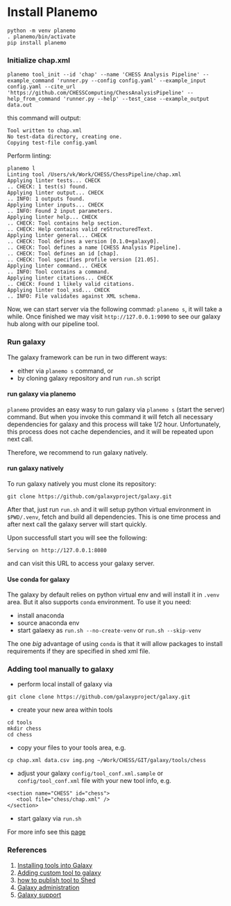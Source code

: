 # Install Planemo
```
python -m venv planemo
. planemo/bin/activate
pip install planemo
```

### Initialize chap.xml
```
planemo tool_init --id 'chap' --name 'CHESS Analysis Pipeline' --example_command 'runner.py --config config.yaml' --example_input config.yaml --cite_url 'https://github.com/CHESSComputing/ChessAnalysisPipeline' --help_from_command 'runner.py --help' --test_case --example_output data.out
```
this command will output:
```
Tool written to chap.xml
No test-data directory, creating one.
Copying test-file config.yaml
```

Perform linting:
```
planemo l
Linting tool /Users/vk/Work/CHESS/ChessPipeline/chap.xml
Applying linter tests... CHECK
.. CHECK: 1 test(s) found.
Applying linter output... CHECK
.. INFO: 1 outputs found.
Applying linter inputs... CHECK
.. INFO: Found 2 input parameters.
Applying linter help... CHECK
.. CHECK: Tool contains help section.
.. CHECK: Help contains valid reStructuredText.
Applying linter general... CHECK
.. CHECK: Tool defines a version [0.1.0+galaxy0].
.. CHECK: Tool defines a name [CHESS Analysis Pipeline].
.. CHECK: Tool defines an id [chap].
.. CHECK: Tool specifies profile version [21.05].
Applying linter command... CHECK
.. INFO: Tool contains a command.
Applying linter citations... CHECK
.. CHECK: Found 1 likely valid citations.
Applying linter tool_xsd... CHECK
.. INFO: File validates against XML schema.
```

Now, we can start server via the following commad: `planemo s`,
it will take a while. Once finished we may visit
`http://127.0.0.1:9090` to see our galaxy hub along with
our pipeline tool.

### Run galaxy
The galaxy framework can be run in two different ways:
- either via `planemo s` command, or
- by cloning galaxy repository and run `run.sh` script

#### run galaxy via planemo
`planemo` provides an easy wasy to run galaxy via `planemo s` (start the
server) command. But when you invoke this command it will fetch all
necessary dependencies for galaxy and this process will take 1/2 hour.
Unfortunately, this process does not cache dependencies, and it will be
repeated upon next call.

Therefore, we recommend to run galaxy natively.

#### run galaxy natively
To run galaxy natively you must clone its repository:
```
git clone https://github.com/galaxyproject/galaxy.git
```
After that, just run `run.sh` and it will setup python virtual environment
in `$PWD/.venv`, fetch and build all dependencies. This is one time process
and after next call the galaxy server will start quickly.

Upon successfull start you will see the following:
```
Serving on http://127.0.0.1:8080
```
and can visit this URL to access your galaxy server.

#### Use conda for galaxy
The galaxy by default relies on python virtual env and will install it in
`.venv` area. But it also supports `conda` environment. To use it you need:
- install anaconda
- source anaconda env
- start galaexy as `run.sh --no-create-venv` or `run.sh --skip-venv`

The one *big* advantage of using `conda` is that it will allow
packages to install requirements if they are specified in shed xml file.

### Adding tool manually to galaxy
- perform local install of galaxy via
```
git clone clone https://github.com/galaxyproject/galaxy.git
```
- create your new area within tools
```
cd tools
mkdir chess
cd chess
```
- copy your files to your tools area, e.g.
```
cp chap.xml data.csv img.png ~/Work/CHESS/GIT/galaxy/tools/chess
```
- adjust your galaxy `config/tool_conf.xml.sample` or `config/tool_conf.xml`
file with your new tool info, e.g.
```
<section name="CHESS" id="chess">
   <tool file="chess/chap.xml" />
</section>
```
- start galaxy via `run.sh`

For more info see this
[page](https://galaxyproject.org/admin/tools/add-tool-tutorial/)

### References
1. [Installing tools into Galaxy](https://galaxyproject.org/admin/tools/add-tool-from-toolshed-tutorial/)
2. [Adding custom tool to galaxy](https://galaxyproject.org/admin/tools/add-tool-tutorial/)
3. [how to publish tool to Shed](https://galaxyproject.org/toolshed/publish-tool/)
4. [Galaxy administration](https://galaxyproject.org/admin/)
5. [Galaxy support](https://galaxyproject.org/support/)
